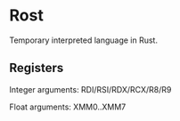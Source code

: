 # Rost

Temporary interpreted language in Rust.

## Registers

Integer arguments: RDI/RSI/RDX/RCX/R8/R9

Float arguments: XMM0..XMM7